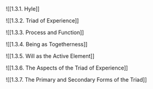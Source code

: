 ![[1.3.1. Hyle]]

![[1.3.2. Triad of Experience]]

![[1.3.3. Process and Function]]

![[1.3.4. Being as Togetherness]]

![[1.3.5. Will as the Active Element]]

![[1.3.6. The Aspects of the Triad of Experience]]

![[1.3.7. The Primary and Secondary Forms of the Triad]]